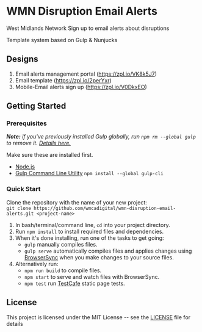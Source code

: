 # WMN Disruption Email Alerts

West Midlands Network Sign up to email alerts about disruptions

Template system based on Gulp & Nunjucks

## Designs

1. Email alerts management portal (https://zpl.io/VK8k5J7)
2. Email template (https://zpl.io/2perYxr)
3. Mobile-Email alerts sign up (https://zpl.io/V0DkxEO)

## Getting Started

### Prerequisites

*__Note:__ if you've previously installed Gulp globally, run `npm rm --global gulp` to remove it. [Details here.](https://medium.com/gulpjs/gulp-sips-command-line-interface-e53411d4467)*

Make sure these are installed first.

- [Node.js](http://nodejs.org)
- [Gulp Command Line Utility](http://gulpjs.com) `npm install --global gulp-cli`

### Quick Start

Clone the repository with the name of your new project:  
`git clone https://github.com/wmcadigital/wmn-disruption-email-alerts.git <project-name>`

1. In bash/terminal/command line, `cd` into your project directory.
2. Run `npm install` to install required files and dependencies.
3. When it's done installing, run one of the tasks to get going:
    - `gulp` manually compiles files.
    - `gulp serve` automatically compiles files and applies changes using [BrowserSync](https://browsersync.io/) when you make changes to your source files.
4. Alternatively run:
    - `npm run build` to compile files.
    - `npm start` to serve and watch files with BrowserSync.
    - `npm test` run [TestCafe](https://devexpress.github.io/testcafe/) static page tests.

## License

This project is licensed under the MIT License -- see the [LICENSE](LICENSE) file for details
